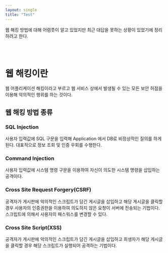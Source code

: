 ```yaml
---
layout: single
title: "Test"
---
```


웹 해킹 방법에 대해 어렴풋이 알고 있었지만 최근 대답을 못하는 상황이 있었기에 정리하려고 한다.


<br/>
<br/>

# 웹 해킹이란

웹 어플리케이션 해킹이라고 부르고 웹 서비스 상에서 발생될 수 있는 모든 보안 허점을 이용해 악의적인 행위를 하는 것이다.

## 웹 해킹 방법 종류

### SQL Injection

사용자 입력값에 SQL 구문을 입력해 Application 에서 DB로 비정상적인 질의를 하게된다. 대표적으로 정보 조회 및 인증 우회를 수행한다.


### Command Injection
사용자 입력값에 시스템 명령 구문을 이용하여 자신이 의도한 시스템 명령을 삽입하는 공격이다.
 
### Cross Site Request Forgery(CSRF)

공격자가 게시판에 악의적인 스크립트가 담긴 게시글을 삽입하고 해당 게시글을 클릭할 경우 사용자의 인증권한을 이용하여 의도하지 않은 요청이 서버에 전송되는 기법이다.
스크립트에 의해서 사용자의 패스워스를 변경할 수 있다.

### Cross Site Script(XSS)

공격자가 게시판에 악의적인 스크립트가 담긴 게시글을 삽입하고 희생자가 해당 게시글을 클릭할 경우 해당 스크립트가 실행되어 공격하는 기법이다.
